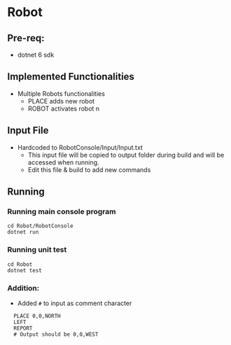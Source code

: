 # Robot

## Pre-req:
* dotnet 6 sdk

## Implemented Functionalities
* Multiple Robots functionalities
  * PLACE <xxx> adds new robot 
  * ROBOT <n> activates robot n

## Input File
* Hardcoded to RobotConsole/Input/Input.txt
  * This input file will be copied to output folder during build and will be accessed when running.
  * Edit this file & build to add new commands

## Running

### Running main console program
```
cd Robot/RobotConsole
dotnet run
```

### Running unit test
```
cd Robot
dotnet test
```

### Addition:
* Added `#` to input as comment character
 
```
  PLACE 0,0,NORTH
  LEFT
  REPORT
  # Output should be 0,0,WEST 
```  